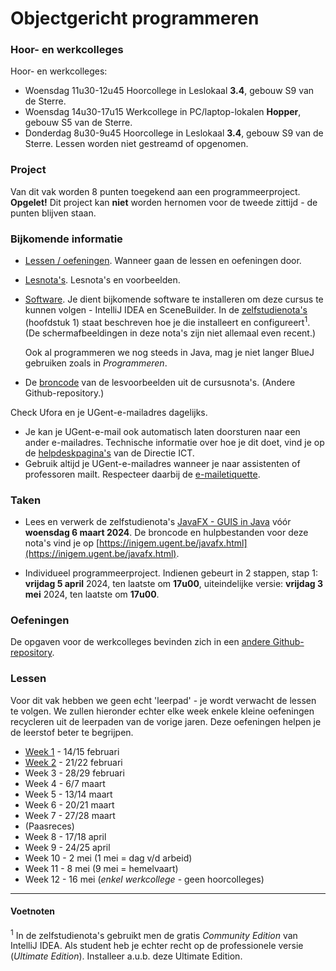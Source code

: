 # Objectgericht programmeren 

### Hoor- en werkcolleges

Hoor- en werkcolleges:
* Woensdag 11u30-12u45 Hoorcollege in Leslokaal **3.4**, gebouw S9 van de Sterre.
* Woensdag 14u30-17u15 Werkcollege in PC/laptop-lokalen **Hopper**, gebouw S5
  van de Sterre.
* Donderdag 8u30-9u45 Hoorcollege in Leslokaal **3.4**, gebouw S9 van de Sterre.
Lessen worden niet gestreamd of opgenomen.

### Project

Van dit vak worden 8 punten toegekend aan een programmeerproject.
**Opgelet!** Dit project kan **niet** worden hernomen voor de tweede zittijd - de punten blijven staan.

### Bijkomende informatie
* [Lessen / oefeningen](lessen.md). Wanneer gaan de lessen en oefeningen door.
* [Lesnota's](notas.md). Lesnota's en voorbeelden.
* [Software](software.md). Je dient bijkomende software te installeren om deze cursus
te kunnen volgen - IntelliJ IDEA en SceneBuilder. In de
  [zelfstudienota's](https://inigem.ugent.be/jvlfx/jvlfx.pdf) (hoofdstuk 1) staat beschreven hoe je
die installeert en configureert<sup>1</sup>. (De schermafbeeldingen in deze nota's zijn niet allemaal even recent.)
  
  Ook al programmeren we nog steeds in Java, mag je niet langer BlueJ gebruiken zoals in *Programmeren*.

* De [broncode](https://github.ugent.be/kcoolsae/Objprog) van de lesvoorbeelden uit de cursusnota's. (Andere Github-repository.)

Check Ufora en je UGent-e-mailadres dagelijks.
  * Je kan je UGent-e-mail ook automatisch laten doorsturen naar een ander e-mailadres. Technische informatie over hoe je dit
    doet, vind je op de [helpdeskpagina's](http://helpdesk.ugent.be/email/webmail.php#forward) van de Directie ICT.
  * Gebruik altijd je UGent-e-mailadres wanneer je naar assistenten of professoren mailt. Respecteer
    daarbij de [e-mailetiquette](http://www.ugent.be/student/nl/studeren/taaladvies/mail).

### Taken

* Lees en verwerk de zelfstudienota's [JavaFX - GUIS in Java](https://inigem.ugent.be/jvlfx/jvlfx.pdf) vóór **woensdag 6 maart 2024**.
  De broncode en hulpbestanden voor deze nota's vind je op [https://inigem.ugent.be/javafx.html](https://inigem.ugent.be/javafx.html).

* Individueel programmeerproject.  Indienen gebeurt in 2 stappen, 
  stap 1: **vrijdag 5 april** 2024, ten laatste om **17u00**, uiteindelijke versie: **vrijdag 3 mei** 2024, ten laatste om **17u00**.

### Oefeningen

De opgaven voor de werkcolleges bevinden zich in een [andere Github-repository](https://github.ugent.be/Prog2/Objprog-oefeningen-2023-2024).

### Lessen

Voor dit vak hebben we geen echt 'leerpad' - je wordt verwacht de lessen te volgen. We zullen hieronder echter elke week 
enkele kleine oefeningen recycleren uit de leerpaden van de
vorige jaren. Deze oefeningen helpen je de leerstof beter te begrijpen.

* [Week 1](week1/week1.md) - 14/15 februari 
* [Week 2](week2/week2.md) - 21/22 februari
* Week 3 - 28/29 februari
* Week 4 - 6/7 maart
* Week 5 - 13/14 maart
* Week 6 - 20/21 maart
* Week 7 - 27/28 maart
* (Paasreces)
* Week 8 - 17/18 april
* Week 9 - 24/25 april
* Week 10 - 2 mei (1 mei = dag v/d arbeid)
* Week 11 - 8 mei (9 mei = hemelvaart)
* Week 12 - 16 mei (*enkel werkcollege* - geen hoorcolleges) 

---
#### Voetnoten

<sup>1</sup> In de zelfstudienota's gebruikt men de gratis *Community Edition* van IntelliJ IDEA. Als student
heb je echter recht op de professionele versie (*Ultimate Edition*). Installeer a.u.b. deze Ultimate Edition.
